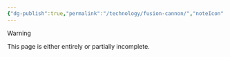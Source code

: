 ```yaml
---
{"dg-publish":true,"permalink":"/technology/fusion-cannon/","noteIcon":"default"}
---
```

  
>[!warning] 
>This page is either entirely or partially incomplete. 

